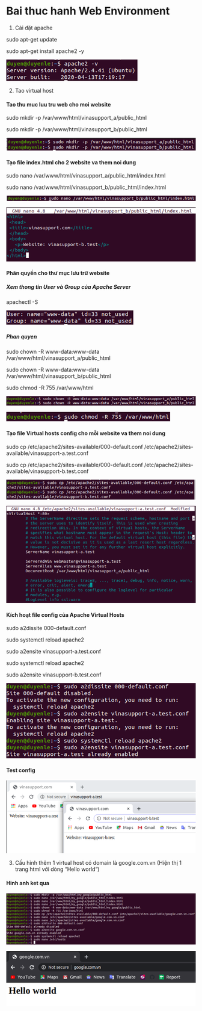 # Bai thuc hanh Web Environment

1. Cài đặt apache

sudo apt-get update

sudo apt-get install apache2 -y

![Install-apache](./images/apache.png)

2. Tao virtual host

#### Tao thu muc luu tru web cho moi website

sudo mkdir -p /var/www/html/vinasupport_a/public_html

sudo mkdir -p /var/www/html/vinasupport_b/public_html

![Folder](./images/create-folder.png)

#### Tạo file index.html cho 2 website va them noi dung

sudo nano /var/www/html/vinasupport_a/public_html/index.html

sudo nano /var/www/html/vinasupport_b/public_html/index.html

![File](./images/create-file.png)

![Content-file](./images/content-file.png)

#### Phân quyền cho thư mục lưu trữ website

##### Xem thong tin User và Group của Apache Server

apachectl -S

![View](./images/user-group.png)

##### Phan quyen

sudo chown -R www-data:www-data /var/www/html/vinasupport_a/public_html

sudo chown -R www-data:www-data /var/www/html/vinasupport_b/public_html

sudo chmod -R 755 /var/www/html

![Per-1](./images/per-1.png)

![Per-2](./images/per-2.png)

#### Tạo file Virtual hosts config cho mỗi website va them noi dung

sudo cp /etc/apache2/sites-available/000-default.conf /etc/apache2/sites-available/vinasupport-a.test.conf

sudo cp /etc/apache2/sites-available/000-default.conf /etc/apache2/sites-available/vinasupport-b.test.conf

![Copy](./images/copy.png)

![Edit](./images/edit.png)

#### Kích hoạt file config của Apache Virtual Hosts

sudo a2dissite 000-default.conf

sudo systemctl reload apache2

sudo a2ensite vinasupport-a.test.conf

sudo systemctl reload apache2

sudo a2ensite vinasupport-b.test.conf

![Config](./images/config-file.png)

#### Test config

![Test](./images/test.png)

3. Cấu hình thêm 1 virtual host có domain là google.com.vn (Hiện thị 1 trang html với dòng “Hello world“)

#### Hinh anh ket qua

![Commands](./images/commands.png)

![Google](./images/google.png)
